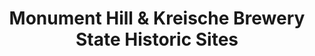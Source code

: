 ---
layout: repo
title: "Monument Hill & Kreische Brewery State Historic Sites"
id: 17448
permalink: repos/17448/
---